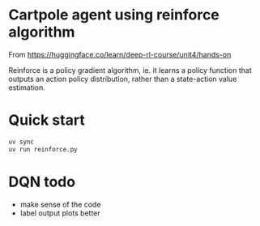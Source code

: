 # Cartpole agent using reinforce algorithm

From https://huggingface.co/learn/deep-rl-course/unit4/hands-on

Reinforce is a policy gradient algorithm, ie. it learns a policy function that
outputs an action policy distribution, rather than a state-action value
estimation.

# Quick start
```sh
uv sync
uv run reinforce.py
```

# DQN todo
- make sense of the code
- label output plots better
